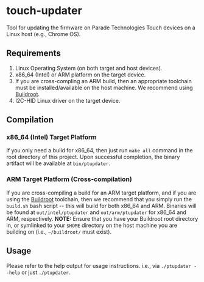 # touch-updater
Tool for updating the firmware on Parade Technologies Touch devices on a Linux host (e.g., Chrome OS).

## Requirements
1. Linux Operating System (on both target and host devices).
2. x86\_64 (Intel) or ARM platform on the target device.
3. If you are cross-compling an ARM build, then an appropriate toolchain must be installed/available on the host machine. We recommend using <a href="https://buildroot.org/">Buildroot</a>.
4. I2C-HID Linux driver on the target device.

## Compilation

### x86\_64 (Intel) Target Platform
If you only need a build for x86\_64, then just run `make all` command in the root directory of this project. Upon successful completion, the binary artifact will be available at `bin/ptupdater`.

### ARM Target Platform (Cross-compilation)
If you are cross-compiling a build for an ARM target platform, and if you are using the <a href="https://buildroot.org/">Buildroot</a> toolchain, then we recommend that you simply run the `build.sh` bash script -- this will build for both x86\_64 and ARM. Binaries will be found at `out/intel/ptupdater` and `out/arm/ptupdater` for x86\_64 and ARM, respectively.
**NOTE:** Ensure that you have your Buildroot root directory in, or symlinked to your `$HOME` directory on the host machine you are building on (i.e., `~/buildroot/` must exist).

## Usage
Please refer to the help output for usage instructions. i.e., via `./ptupdater --help` or just `./ptupdater`.

